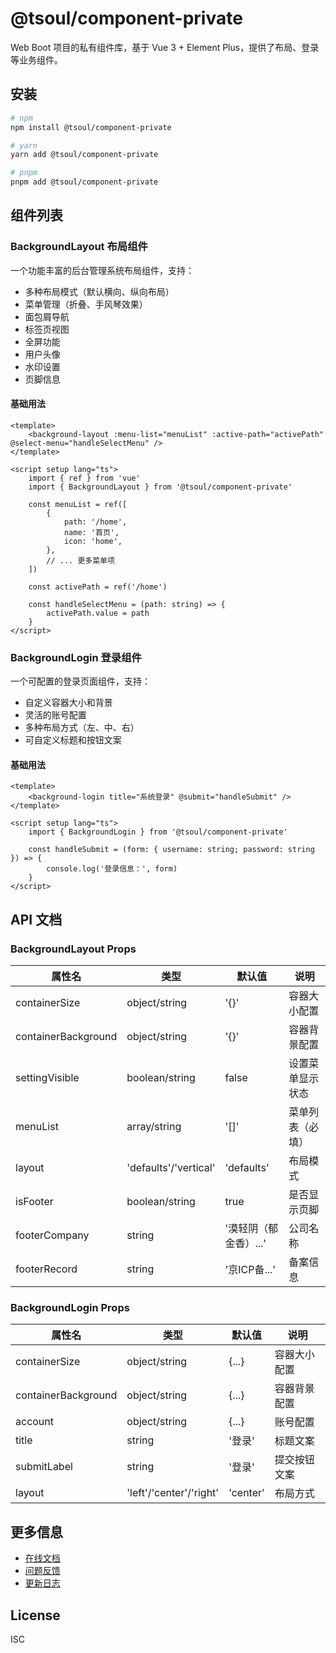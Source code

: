 # @tsoul/component-private

Web Boot 项目的私有组件库，基于 Vue 3 + Element Plus，提供了布局、登录等业务组件。

## 安装

```bash
# npm
npm install @tsoul/component-private

# yarn
yarn add @tsoul/component-private

# pnpm
pnpm add @tsoul/component-private
```

## 组件列表

### BackgroundLayout 布局组件

一个功能丰富的后台管理系统布局组件，支持：

- 多种布局模式（默认横向、纵向布局）
- 菜单管理（折叠、手风琴效果）
- 面包屑导航
- 标签页视图
- 全屏功能
- 用户头像
- 水印设置
- 页脚信息

#### 基础用法

```vue
<template>
	<background-layout :menu-list="menuList" :active-path="activePath" @select-menu="handleSelectMenu" />
</template>

<script setup lang="ts">
	import { ref } from 'vue'
	import { BackgroundLayout } from '@tsoul/component-private'

	const menuList = ref([
		{
			path: '/home',
			name: '首页',
			icon: 'home',
		},
		// ... 更多菜单项
	])

	const activePath = ref('/home')

	const handleSelectMenu = (path: string) => {
		activePath.value = path
	}
</script>
```

### BackgroundLogin 登录组件

一个可配置的登录页面组件，支持：

- 自定义容器大小和背景
- 灵活的账号配置
- 多种布局方式（左、中、右）
- 可自定义标题和按钮文案

#### 基础用法

```vue
<template>
	<background-login title="系统登录" @submit="handleSubmit" />
</template>

<script setup lang="ts">
	import { BackgroundLogin } from '@tsoul/component-private'

	const handleSubmit = (form: { username: string; password: string }) => {
		console.log('登录信息：', form)
	}
</script>
```

## API 文档

### BackgroundLayout Props

| 属性名              | 类型                  | 默认值                | 说明             |
| ------------------- | --------------------- | --------------------- | ---------------- |
| containerSize       | object/string         | '{}'                  | 容器大小配置     |
| containerBackground | object/string         | '{}'                  | 容器背景配置     |
| settingVisible      | boolean/string        | false                 | 设置菜单显示状态 |
| menuList            | array/string          | '[]'                  | 菜单列表（必填） |
| layout              | 'defaults'/'vertical' | 'defaults'            | 布局模式         |
| isFooter            | boolean/string        | true                  | 是否显示页脚     |
| footerCompany       | string                | '漠轻阴（郁金香）...' | 公司名称         |
| footerRecord        | string                | '京ICP备...'          | 备案信息         |

### BackgroundLogin Props

| 属性名              | 类型                    | 默认值   | 说明         |
| ------------------- | ----------------------- | -------- | ------------ |
| containerSize       | object/string           | {...}    | 容器大小配置 |
| containerBackground | object/string           | {...}    | 容器背景配置 |
| account             | object/string           | {...}    | 账号配置     |
| title               | string                  | '登录'   | 标题文案     |
| submitLabel         | string                  | '登录'   | 提交按钮文案 |
| layout              | 'left'/'center'/'right' | 'center' | 布局方式     |

## 更多信息

- [在线文档](https://mqyforvert.github.io/web-boot/templates/)
- [问题反馈](https://github.com/MQYForverT/web-boot/issues)
- [更新日志](https://github.com/MQYForverT/web-boot/blob/main/CHANGELOG.md)

## License

ISC
